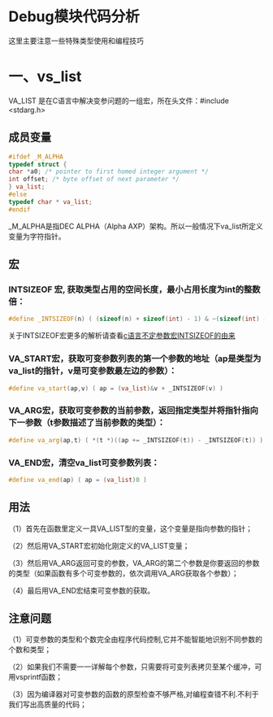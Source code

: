 # Debug模块代码分析
这里主要注意一些特殊类型使用和编程技巧
# 一、vs_list
VA_LIST 是在C语言中解决变参问题的一组宏，所在头文件：#include <stdarg.h>
## 成员变量
```C++
#ifdef _M_ALPHA
typedef struct {
char *a0; /* pointer to first homed integer argument */
int offset; /* byte offset of next parameter */
} va_list;
#else
typedef char * va_list;
#endif
```
_M_ALPHA是指DEC ALPHA（Alpha AXP）架构。所以一般情况下va_list所定义变量为字符指针。

## 宏
### INTSIZEOF 宏, 获取类型占用的空间长度，最小占用长度为int的整数倍：
```C++
#define _INTSIZEOF(n) ( (sizeof(n) + sizeof(int) - 1) & ~(sizeof(int) - 1) )
```
关于INTSIZEOF宏更多的解析请查看[c语言不定参数宏INTSIZEOF的由来](https://baijiahao.baidu.com/s?id=1617444332889746919&wfr=spider&for=pc)
### VA_START宏，获取可变参数列表的第一个参数的地址（ap是类型为va_list的指针，v是可变参数最左边的参数）：
```C++
#define va_start(ap,v) ( ap = (va_list)&v + _INTSIZEOF(v) )
```
### VA_ARG宏，获取可变参数的当前参数，返回指定类型并将指针指向下一参数（t参数描述了当前参数的类型）：
```C++
#define va_arg(ap,t) ( *(t *)((ap += _INTSIZEOF(t)) - _INTSIZEOF(t)) )
```
### VA_END宏，清空va_list可变参数列表：
```C++
#define va_end(ap) ( ap = (va_list)0 )
```
## 用法
（1）首先在函数里定义一具VA_LIST型的变量，这个变量是指向参数的指针；

（2）然后用VA_START宏初始化刚定义的VA_LIST变量；

（3）然后用VA_ARG返回可变的参数，VA_ARG的第二个参数是你要返回的参数的类型（如果函数有多个可变参数的，依次调用VA_ARG获取各个参数）；

（4）最后用VA_END宏结束可变参数的获取。

## 注意问题
（1）可变参数的类型和个数完全由程序代码控制,它并不能智能地识别不同参数的个数和类型；

（2）如果我们不需要一一详解每个参数，只需要将可变列表拷贝至某个缓冲，可用vsprintf函数；

（3）因为编译器对可变参数的函数的原型检查不够严格,对编程查错不利.不利于我们写出高质量的代码；
